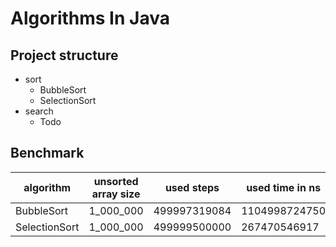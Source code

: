 # Algorithms In Java

## Project structure

- sort
    - BubbleSort
    - SelectionSort
- search
    - Todo

## Benchmark

| algorithm     | unsorted array size | used steps   | used time in ns |
|---------------|---------------------|--------------|-----------------|
| BubbleSort    | 1_000_000           | 499997319084 | 1104998724750   |
| SelectionSort | 1_000_000           | 499999500000 | 267470546917    |
